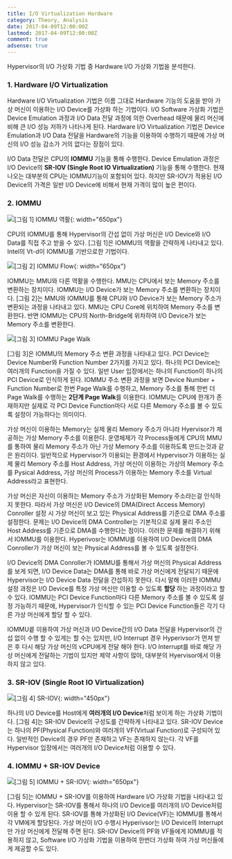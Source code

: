 ```yaml
---
title: I/O Virtualization Hardware
category: Theory, Analysis
date: 2017-04-09T12:00:00Z
lastmod: 2017-04-09T12:00:00Z
comment: true
adsense: true
---
```


Hypervisor의 I/O 가상화 기법 중 Hardware I/O 가상화 기법을 분석한다.

### 1. Hardware I/O Virtualization

Hardware I/O Virtualization 기법은 이름 그대로 Hardware 기능의 도움을 받아 가상 머신이 이용하는 I/O Device를 가상화 하는 기법이다. I/O Software 가상화 기법은 Device Emulation 과정과 I/O Data 전달 과정에 의한 Overhead 때문에 물리 머신에 비해 큰 I/O 성능 저하가 나타나게 된다. Hardware I/O Virtualization 기법은 Device Emulation과 I/O Data 전달을 Hardware의 기능을 이용하여 수행하기 때문에 가상 머신의 I/O 성능 감소가 거의 없다는 장점이 있다.

I/O Data 전달은 CPU의 **IOMMU** 기능을 통해 수행한다. Device Emulation 과정은 I/O Device의 **SR-IOV (Single Root IO Virtualization)** 기능을 통해 수행한다. 현재 나오는 대부분의 CPU는 IOMMU기능이 포함되어 있다. 하지만 SR-IOV가 적용된 I/O Device의 가격은 일반 I/O Device에 비해서 현재 가격이 많이 높은 편이다.

### 2. IOMMU

![[그림 1] IOMMU 역활]({{site.baseurl}}/images/theory_analysis/IO_Virtualization_Hardware/IOMMU.PNG){: width="650px"}

CPU의 IOMMU를 통해 Hypervisor의 간섭 없이 가상 머신은 I/O Device와 I/O Data를 직접 주고 받을 수 있다. [그림 1]은 IOMMU의 역활을 간략하게 나타내고 있다. Intel의 Vt-d이 IOMMU를 기반으로한 기법이다.

![[그림 2] IOMMU Flow]({{site.baseurl}}/images/theory_analysis/IO_Virtualization_Hardware/IOMMU_MMU_Flow.PNG){: width="650px"}

IOMMU는 MMU와 다른 역활을 수행한다. MMU는 CPU에서 보는 Memory 주소를 변환하는 장치이다. IOMMU는 I/O Device가 보는 Memory 주소를 변환하는 장치이다. [그림 2]는 MMU와 IOMMU를 통해 CPU와 I/O Device가 보는 Memory 주소가 변환되는 과정을 나타내고 있다. MMU는 CPU Core에 위치하여 Memory 주소를 변환한다. 반면 IOMMU는 CPU의 North-Bridge에 위차하여 I/O Device가 보는 Memory 주소를 변환한다.

![[그림 3] IOMMU Page Walk]({{site.baseurl}}/images/theory_analysis/IO_Virtualization_Hardware/IOMMU_Page_Walk.PNG)

[그림 3]은 IOMMU의 Memory 주소 변환 과정을 나타내고 있다. PCI Device는 Device Number와 Function Number 2가지를 가지고 있다. 하나의 PCI Device는 여러개의 Function을 가질 수 있다. 일반 User 입장에서는 하나의 Function이 하나의 PCI Device로 인식하게 된다. IOMMU 주소 변환 과정을 보면 Device Number + Function Number로 한번 Page Walk를 수행하고, Memory 주소를 통해 한번 더 Page Walk를 수행하는 **2단계 Page Walk**를 이용한다. IOMMU는 CPU에 한개가 존재하지만 실제로 각 PCI Device Function마다 서로 다른 Memory 주소를 볼 수 있도록 설정이 가능하다는 의미이다.

가상 머신이 이용하는 Memory는 실제 물리 Memory 주소가 아니라 Hyervisor가 제공하는 가상 Memory 주소를 이용한다. 운영체제가 각 Process들에게 CPU의 MMU를 통하여 물리 Memory 주소가 아닌 가상 Memory 주소를 이용하도록 만드는것과 같은 원리이다. 일반적으로 Hypervisor가 이용되는 환경에서 Hypervisor가 이용하는 실제 물리 Memory 주소를 Host Address, 가상 머신이 이용하는 가상의 Memory 주소를 Pysical Address, 가상 머신의 Process가 이용하는 Memory 주소를 Virtual Address라고 표현한다.

가상 머신은 자신이 이용하는 Memory 주소가 가상화된 Memory 주소라는걸 인식하지 못한다. 따라서 가상 머신은 I/O Device의 DMA(Direct Access Memory) Conroller 설정 시 가상 머신이 보고 있는 Physical Address를 기준으로 DMA 주소를 설정한다. 문제는 I/O Device의 DMA Controller는 기본적으로 실제 물리 주소인 Host Address를 기준으로 DMA를 수행한다는 점이다. 이러한 문제를 해결하기 위해서 IOMMU를 이용한다. Hyperivosr는 IOMMU를 이용하여 I/O Device의 DMA Conroller가 가상 머신이 보는 Physical Address를 볼 수 있도록 설정한다.

I/O Device의 DMA Conroller가 IOMMU를 통해서 가상 머신의 Physical Address를 보게 되면, I/O Device Data는 DMA를 통해 바로 가상 머신에게 전달되기 때문에 Hypervisor는 I/O Device Data 전달을 간섭하지 못한다. 다시 말해 이러한 IOMMU 설정 과정은 I/O Device를 특정 가상 머신만 이용할 수 있도록 **할당** 하는 과정이라고 할 수 있다. IOMMU는 PCI Device Function마다 다른 Memory 주소를 볼 수 있도록 설정 가능하기 때문에, Hypervisor가 인식할 수 있는 PCI Device Function들은 각기 다른 가상 머신에게 할당 할 수 있다.

IOMMU릍 이용하여 가상 머신과 I/O Device간의 I/O Data 전달을 Hypervisor의 간섭 없이 수행 할 수 있게는 할 수는 있지만, I/O Interrupt 경우 Hyperivsor가 먼져 받은 후 다시 해당 가상 머신의 vCPU에게 전달 해야 한다. I/O Interrupt를 바로 해당 가상 머신에게 전달하는 기법이 있지만 제약 사항이 많아, 대부분의 Hyervisor에서 이용하지 않고 있다.

### 3. SR-IOV (Single Root IO Virtualization)

![[그림 4] SR-IOV]({{site.baseurl}}/images/theory_analysis/IO_Virtualization_Hardware/SR-IOV.PNG){: width="450px"}

하나의 I/O Device를 Host에게 **여러개의 I/O Device**처럼 보이게 하는 가상화 기법이다. [그림 4]는 SR-IOV Device의 구성도를 간략하게 나타내고 있다. SR-IOV Device는 하나의 PF(Physical Function)와 여러개의 VF(Virtual Function)로 구성되어 있다. 일반적인 Device의 경우 PF만 존재하고 VF는 존재하지 않는다. 각 VF를 Hypervisor 입장에서는 여러개의 I/O Device처럼 이용할 수 있다.

### 4. IOMMU + SR-IOV Device

![[그림 5] IOMMU + SR-IOV]({{site.baseurl}}/images/theory_analysis/IO_Virtualization_Hardware/SR-IOV+IOMMU.PNG){: width="650px"}

[그림 5]는 IOMMU + SR-IOV를 이용하여 Hardware I/O 가상화 기법을 나타내고 있다. Hypervisor는 SR-IOV를 통해서 하나의 I/O Device를 여러개의 I/O Device처럼 이용 할 수 있게 된다. SR-IOV를 통해 가상화된 I/O Device(VF)는 IOMMU를 통해서 각 VM에게 할당된다. 가상 머신이 I/O 수행시 Hyperivsor는 I/O Device의 Interrupt만 가상 머신에게 전달해 주면 된다. SR-IOV Device의 PF와 VF들에게 IOMMU를 적용하지 않고, Software I/O 가상화 기법을 이용하여 한번더 가상화 하여 가상 머신들에게 제공할 수도 있다.
